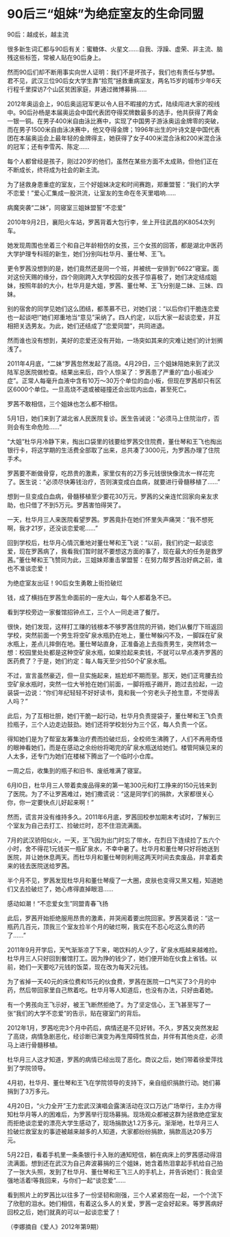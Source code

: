# 90后三“姐妹”为绝症室友的生命同盟

90后：越成长，越主流

很多新生词汇都与90后有关：蜜糖体、火星文……自我、浮躁、虚荣、非主流、脑残这些标签，常被人贴在90后身上。

然而90后们却不断用事实向世人证明：我们不是坏孩子，我们也有责任与梦想。君不见，武汉三位90后女大学生靠“拾荒”拯救重病室友，两名15岁的城市少年6天行程千里探访7个山区贫困家庭，并通过微博募捐……

2012年奥运会上，90后奥运冠军更以令人目不暇接的方式，陆续闯进大家的视线中。90后孙杨是本届奥运会中国代表团夺得奖牌数最多的选手，他共获得了两金一银一铜。在男子400米自由泳比赛中，实现了中国男子游泳奥运金牌零的突破，而在男子1500米自由泳决赛中，他又夺得金牌；1996年出生的叶诗文是中国代表团在本届奥运会上最年轻的金牌得主，她获得了女子400米混合泳和200米混合泳的冠军；还有李雪芮、陈定……

每个人都曾经是孩子，刚过20岁的他们，虽然在某些方面不太成熟，但他们正在不断成长，终将成为社会的新主流。

为了拯救身患重症的室友，三个好姐妹决定和时间赛跑，郑重盟誓：“我们的大学不恋爱！”爱心汇集成一股洪流，让室友的生命在冬天里唱响……

病魔突袭“二妹”，同寝室三姐妹盟誓“不恋爱”

2010年9月2日，襄阳火车站，罗茜背着大包行李，坐上开往武昌的K8054次列车。

她发现周围也坐着三个和自己年龄相仿的女孩，三个女孩的回答，都是湖北中医药大学护理专科班的新生，她们分别叫杜华月、董仕琴、王飞。

更令罗茜没想到的是，她们竟然还是同一个班，并被统一安排到“6622”寝室。面对这份天赐的缘分，四个刚刚跨入大学校园的女孩子惊喜极了，她们决定结成姐妹，按照年龄的大小，杜华月是大姐，罗茜、董仕琴、王飞分别是二妹、三妹、四妹。

别的宿舍的同学见她们这么团结，都羡慕不已，对她们说：“以后你们干脆连恋爱也一起谈吧!”她们郑重地当“意见”采纳了。四人约定，以后大家一起谈恋爱，并互相把关选男友。为此，她们还结成了“恋爱同盟”，共同进退。

然而谁也没有想到，美好的恋爱还没有开始，一场突如其来的灾难让她们的计划搁浅了。

2011年4月底，“二妹”罗茜忽然发起了高烧。4月29日，三个姐妹陪她来到了武汉陆军总医院做检查。结果出来后，四个人惊呆了：罗茜患了严重的“血小板减少症”。正常人每毫升血液中含有10万～30万个单位的血小板，但现在罗茜却只有区区6000个单位。一旦高烧不退或被碰撞还会出现内出血，甚至死亡。

罗茜不敢相信，三个姐妹也怎么都不相信。

5月1日，她们来到了湖北省人民医院复诊。医生告诫说：“必须马上住院治疗，否则会有生命危险……”

“大姐”杜华月冷静下来，掏出口袋里的钱要给罗茜交住院费，董仕琴和王飞也掏出银行卡，将这学期的生活费全部取了出来，总共凑了3000元，为罗茜办理了住院手术。

罗茜要不断做骨穿，吃昂贵的激素，家里仅有的2万多元钱很快像流水一样花完了。医生说：“必须尽快筹钱治疗，否则演变成白血病，就要进行骨髓移植了……”

想到一旦变成白血病，骨髓移植至少要花30万元，罗茜的父亲连忙回家向亲友求助，也只借了不到5万元。罗茜害怕得哭了。

一天，杜华月三人来医院看望罗茜。罗茜竟扑在她们怀里失声痛哭：“我不想死啊，我才21岁，还没谈恋爱呢……”

回到学校后，杜华月心情沉重地对董仕琴和王飞说：“以前，我们约定一起谈恋爱，现在罗茜病了，我看我们暂时就不要想这方面的事了，现在最大的任务是救罗茜。”董仕琴和王飞赞同为此，三姐妹郑重击掌盟誓：在努力帮罗茜治好病之前，谁也不准谈恋爱！

为绝症室友出征！90后女生勇敢上街捡破烂

钱，成了横挡在罗茜生命面前的一座大山，每个人都着急不已。

看到学校旁边一家餐馆招钟点工，三个人一同走进了餐厅。

很快，她们发现，这样打工赚的钱根本不够罗茜住院的开销，她们从餐厅下班返回学校，突然前面一个男生将空矿泉水瓶扔在地上，董仕琴躲闪不及，一脚踩在矿泉水瓶上，差点儿摔倒在地。董仕琴站直身，正准备追上去指责男生，突然转念一想：校园里处处都是这种空矿泉水瓶，如果捡起来卖钱，不就可以早点凑齐罗茜的医药费了？于是，她们约定：每人每天至少捡50个矿泉水瓶。

不过，宣言虽然豪迈，但一旦实施起来，尴尬却不期而至。那天，她们正弯腰去捡空矿泉水瓶时，突然一位大爷抢在她们前面，一脚将瓶子踢开，跑过去捡起，一边装袋一边说：“你们年纪轻轻不好好读书，竟和我一个穷老头子抢生意，不觉得丢人吗？”

此后，为了互相壮胆，她们干脆一起行动，杜华月负责提袋子，董仕琴和王飞负责捡瓶子，三个人边走边鼓劲。她们还将学校划分为三个区，每人负责一个区。

得知她们是为了帮室友筹集治疗费而捡破烂后，全校师生沸腾了，人们不再用奇怪的眼神看她们，而是在感动之余纷纷将喝完的矿泉水瓶送给她们。楼管阿姨见来的人太多，还专门为她们在楼梯下腾出了一个临时小仓库。

一周之后，收集到的瓶子和旧书、废纸堆满了寝室。

6月l0日，杜华月三人带着卖废品得来的第一笔300元和打工挣来的150元钱来到了医院。为了不让罗茜难过，她们撒谎说：“这是同学们的捐款，大家都很关心你，你一定要快点儿好起来啊！”

然而，谎言并没有维持多久。2011年6月底，罗茜回校参加期末考试时，了解到三个室友为自己去打工、捡破烂时，忍不住泪流满面。

7月的武汉骄阳似火，一天，王飞因为出门时忘了带水，在烈日下连续捡了五六个小时，舍不得花1元钱买一瓶矿泉水，不幸中暑了。杜华月和董仕琴只好将她送到医院，并让她休息两天。而杜华月和董仕琴则利用这两天时间去卖废品，并拿着卖来的钱去医院送给罗茜。

半个月不见，罗茜发现杜华月和董仕琴瘦了一大圈，皮肤也变得又黑又粗，知道她们又去捡破烂了，她心疼得直掉眼泪……

感动如潮！“不恋爱女生”同盟青春飞扬

此后，罗茜开始拒绝服用昂贵的激素，并哭闹着要出院回家。罗茜哭着说：“这一瓶药几百元，顶我三个室友捡半个月的破烂啊，我实在不忍心吃这么贵的药了……”

2011年9月开学后，天气渐渐凉了下来，喝饮料的人少了，矿泉水瓶越来越难捡。杜华月三人只好回到餐馆打工。因为挣的钱少了，她们便开始在伙食上省钱。以前，她们一天要吃7元钱的饭菜，现在改为每天2元钱。

为了省掉一天40元的床位费和15元的伙食费，罗茜在医院一口气买了3个月的中药，然后带回家里自己熬着吃。杜华月等人知道后，也没有办法，只好由着她。

有一个男孩向王飞示好，被王飞断然拒绝了。为了坚定信心，王飞甚至写了一张“我们的大学不恋爱”的告示，贴在寝室门的背后。

2012年1月，罗茜吃完3个月中药后，病情还是不见好转。不久，罗茜又突然发起了高烧，病情急剧恶化，经诊断已演变为再生障碍性贫血，并伴有其他炎症，必须马上进行骨髓移植。

杜华月三人这才知道，罗茜的病情已经出现了恶化。商议之后，她们带着徐爱萍找到了学院领导。

4月初，杜华月、董仕琴和王飞在学院领导的支持下，亲自组织捐款行动。她们募捐到了3万多元。

4月20日，“火力全开”王力宏武汉演唱会露演活动在汉口万达广场举行，主办方得知杜华月等人的困难后，为罗茜举行现场募捐。现场观众都被这群为拯救绝症室友而拒绝谈恋爱的漂亮大学生感动了，现场捐款达1.2万多元。渐渐地，杜华月三人捡破烂救室友的事迹被越来越多的人知道，大家都纷纷捐款，捐款高达20多万元。

5月22日，看着手机里一条条银行卡入账的通知短信，躺在病床上的罗茜感动得泪流满面。想到还在武汉为自己奔波募捐的三个姐妹，她含着热泪拿起手机给自己拍了一张大头照，发到了杜华月、董仕琴和王飞三人的手机上，并告诉她们：我会坚强地活着!等我回来，与你们一起“谈恋爱”……

看到照片上的罗茜比以往多了一份坚韧和刚强，三个人紧紧抱在一起，一个个流下了欣慰的泪水。她们相信，有着这么多人的关爱，罗茜一定会好起来。等罗茜病好回校之后，她们就真的可以一起谈恋爱了！

（李娜摘自《爱人》2012年第9期）